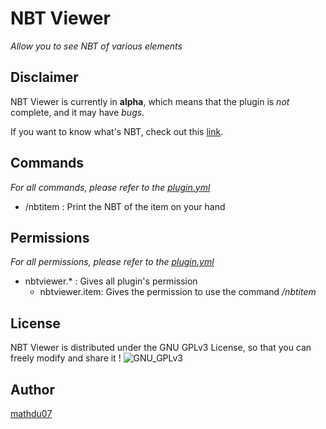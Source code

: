 NBT Viewer
============
*Allow you to see NBT of various elements*

Disclaimer
----------
NBT Viewer is currently in **alpha**, which means that the plugin is *not* complete, and it may have *bugs*.

If you want to know what's NBT, check out this [link](http://minecraft.gamepedia.com/NBT_format).

Commands
--------
*For all commands, please refer to the [plugin.yml](src/main/resources/plugin.yml)*

+ /nbtitem : Print the NBT of the item on your hand

Permissions
-----------
*For all permissions, please refer to the [plugin.yml](src/main/resources/plugin.yml)*

+ nbtviewer.* : Gives all plugin's permission
    + nbtviewer.item: Gives the permission to use the command */nbtitem*
    
License
-------
NBT Viewer is distributed under the GNU GPLv3 License, so that you can freely modify and share it !
![GNU_GPLv3](http://www.gnu.org/graphics/gplv3-127x51.png "GNU GPLv3")

Author
------
[mathdu07](https://github.com/mathdu07)